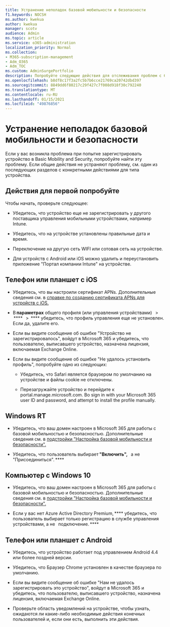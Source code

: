 ```yaml
---
title: Устранение неполадок базовой мобильности и безопасности
f1.keywords: NOCSH
ms.author: kwekua
author: kwekua
manager: scotv
audience: Admin
ms.topic: article
ms.service: o365-administration
localization_priority: Normal
ms.collection:
- M365-subscription-management
- Adm_O365
- Adm_TOC
ms.custom: AdminSurgePortfolio
description: Попробуйте следующие действия для отслеживания проблем с базовой мобильностью и безопасностью
ms.openlocfilehash: b8df8c17f3a2fc5b7b6cce21769ca20742dbd397
ms.sourcegitcommit: 8849dd6f80217c29f427c7f008d918f30c792240
ms.translationtype: MT
ms.contentlocale: ru-RU
ms.lasthandoff: 01/15/2021
ms.locfileid: "49876856"
---
```

# <a name="troubleshoot-basic-mobility-and-security"></a>Устранение неполадок базовой мобильности и безопасности

Если у вас возникла проблема при попытке зарегистрировать устройство в Basic Mobility and Security, попробуйте найти эту проблему. Если общие действия не устраняют проблему, см. один из последующих разделов с конкретными действиями для типа устройства.

## <a name="steps-to-try-first"></a>Действия для первой попробуйте

Чтобы начать, проверьте следующее:

- Убедитесь, что устройство еще не зарегистрировать у другого поставщика управления мобильными устройствами, например Intune.

- Убедитесь, что на устройстве установлены правильные дата и время.

- Переключение на другую сеть WIFI или сотовая сеть на устройстве.

- Для устройств с Android или iOS можно удалить и переустановить приложение "Портал компании Intune" на устройстве. 

## <a name="ios-phone-or-tablet"></a>Телефон или планшет с iOS

- Убедитесь, что вы настроили сертификат APNs. Дополнительные сведения см. в [справке по созданию сертификата APNs для устройств с iOS.](create-an-apns-certificate-for-ios-devices.md)

- В **параметрах** общего профиля (или управления устройствами)   >  ****   >  **** убедитесь, что профиль управления еще не установлен. Если да, удалите его.

- Если вы видите сообщение об ошибке "Устройство не зарегистрировалось", войдут в Microsoft 365 и убедитесь, что пользователю, выписавшего устройство, назначена лицензия, включаемая Exchange Online.

- Если вы видите сообщение об ошибке "Не удалось установить профиль", попробуйте одно из следующих:

    - Убедитесь, что Safari является браузером по умолчанию на устройстве и файлы cookie не отключены.

    - Перезагружайте устройство и перейдите к portal.manage.microsoft.com. Во sign in with your Microsoft 365 user ID and password, and attempt to install the profile manually.

## <a name="windows-rt"></a>Windows RT

- Убедитесь, что ваш домен настроен в Microsoft 365 для работы с базовой мобильностью и безопасностью. Дополнительные сведения см. в [подстройки "Настройка базовой мобильности и безопасности".](set-up.md)
    
- Убедитесь, что пользователь выбирает **"Включить",**   а не "Присоединиться". ****

## <a name="windows-10-pc"></a>Компьютер с Windows 10

- Убедитесь, что ваш домен настроен в Microsoft 365 для работы с базовой мобильностью и безопасностью. Дополнительные сведения см. в [подстройки "Настройка базовой мобильности и безопасности".](set-up.md)
    
- Если у вас нет Azure Active Directory Premium, **** убедитесь, что пользователь выбирает только регистрацию в службе управления устройствами, а не   подключение. ****

## <a name="android-phone-or-tablet"></a>Телефон или планшет с Android

- Убедитесь, что устройство работает под управлением Android 4.4 или более поздней версии.

- Убедитесь, что Браузер Chrome установлен в качестве браузера по умолчанию.

- Если вы видите сообщение об ошибке "Нам не удалось зарегистрировать это устройство", войдут в Microsoft 365 и убедитесь, что пользователю, выписавшего устройство, назначена лицензия, включаемая Exchange Online.

- Проверьте область уведомлений на устройстве, чтобы узнать, ожидаются ли какие-либо необходимые действия конечных пользователей и, если они есть, выполнить эти действия.